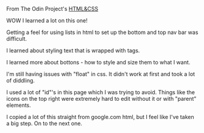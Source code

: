 From The Odin Project's [HTML&CSS](http://www.theodinproject.com/courses/web-development-101/lessons/html-css)


WOW I learned a lot on this one! 

Getting a feel for using lists in html to set up the bottom and top nav bar was difficult.

I learned about styling text that is wrapped with <a> tags. 

I learned more about bottons - how to style and size them to what I want. 

I'm still having issues with "float" in css. It didn't work at first and took a lot of diddling. 

I used a lot of "id"'s in this page which I was trying to avoid. Things like the icons on the top right were extremely hard to edit without it or with "parent" elements. 

I copied a lot of this straight from google.com html, but I feel like I've taken a big step. On to the next one. 

